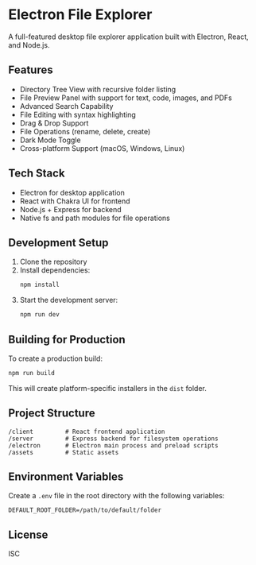 # Electron File Explorer

A full-featured desktop file explorer application built with Electron, React, and Node.js.

## Features

- Directory Tree View with recursive folder listing
- File Preview Panel with support for text, code, images, and PDFs
- Advanced Search Capability
- File Editing with syntax highlighting
- Drag & Drop Support
- File Operations (rename, delete, create)
- Dark Mode Toggle
- Cross-platform Support (macOS, Windows, Linux)

## Tech Stack

- Electron for desktop application
- React with Chakra UI for frontend
- Node.js + Express for backend
- Native fs and path modules for file operations

## Development Setup

1. Clone the repository
2. Install dependencies:
   ```bash
   npm install
   ```
3. Start the development server:
   ```bash
   npm run dev
   ```

## Building for Production

To create a production build:

```bash
npm run build
```

This will create platform-specific installers in the `dist` folder.

## Project Structure

```
/client         # React frontend application
/server         # Express backend for filesystem operations
/electron       # Electron main process and preload scripts
/assets         # Static assets
```

## Environment Variables

Create a `.env` file in the root directory with the following variables:

```
DEFAULT_ROOT_FOLDER=/path/to/default/folder
```

## License

ISC 
